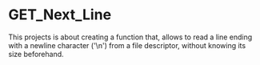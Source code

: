 # GET_Next_Line

This projects is about creating a function that, allows to read a line ending with a newline character ('\n') from a file descriptor, without knowing its size beforehand.
